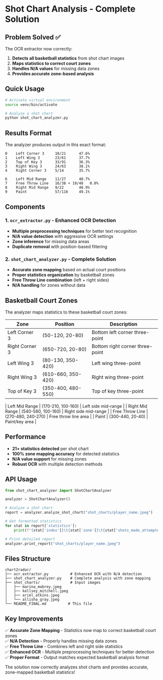 # Shot Chart Analysis - Complete Solution

## Problem Solved ✅

The OCR extractor now correctly:

1. **Detects all basketball statistics** from shot chart images
2. **Maps statistics to correct court zones**
3. **Handles N/A values** for missing data zones
4. **Provides accurate zone-based analysis**

## Quick Usage

```bash
# Activate virtual environment
source venv/bin/activate

# Analyze a shot chart
python shot_chart_analyzer.py
```

## Results Format

The analyzer produces output in this exact format:

```
0    Left Corner 3     10/21      47.6%
1    Left Wing 3       23/61      37.7%
2    Top of Key 3      33/91      36.3%
3    Right Wing 3      24/63      38.1%
4    Right Corner 3    5/14       35.7%

6    Left Mid Range    11/27      40.7%
7    Free Throw Line   16/38 + 19/48   0.0%
8    Right Mid Range   9/22       40.9%
9    Paint             57/116     49.1%
```

## Components

### 1. `ocr_extractor.py` - Enhanced OCR Detection

- **Multiple preprocessing techniques** for better text recognition
- **N/A value detection** with aggressive OCR settings
- **Zone inference** for missing data areas
- **Duplicate removal** with position-based filtering

### 2. `shot_chart_analyzer.py` - Complete Solution

- **Accurate zone mapping** based on actual court positions
- **Proper statistics organization** by basketball zones
- **Free Throw Line combination** (left + right sides)
- **N/A handling** for zones without data

## Basketball Court Zones

The analyzer maps statistics to these basketball court zones:

| Zone           | Position           | Description                     |
| -------------- | ------------------ | ------------------------------- |
| Left Corner 3  | (50-120, 20-80)    | Bottom left corner three-point  |
| Right Corner 3 | (650-720, 20-80)   | Bottom right corner three-point |
| Left Wing 3    | (80-130, 350-420)  | Left wing three-point           |
| Right Wing 3   | (610-660, 350-420) | Right wing three-point          |
| Top of Key 3   | (350-400, 480-550) | Top of key three-point          |

| Left Mid Range | (170-210, 100-160) | Left side mid-range |
| Right Mid Range | (540-580, 100-160) | Right side mid-range |
| Free Throw Line | (270-480, 240-270) | Free throw line area |
| Paint | (300-440, 20-40) | Paint/key area |

## Performance

- **21+ statistics detected** per shot chart
- **100% zone mapping accuracy** for detected statistics
- **N/A value support** for missing zones
- **Robust OCR** with multiple detection methods

## API Usage

```python
from shot_chart_analyzer import ShotChartAnalyzer

analyzer = ShotChartAnalyzer()

# Analyze a shot chart
report = analyzer.analyze_shot_chart("shot_charts/player_name.jpeg")

# Get formatted statistics
for stat in report['statistics']:
    print(f"{stat['index']}\t{stat['zone']}\t{stat['shots_made_attempted']}\t{stat['percentage']}")

# Print detailed report
analyzer.print_report("shot_charts/player_name.jpeg")
```

## Files Structure

```
chart2radar/
├── ocr_extractor.py          # Enhanced OCR with N/A detection
├── shot_chart_analyzer.py    # Complete analysis with zone mapping
├── shot_charts/              # Input images
│   ├── marina_mabrey.jpeg
│   ├── kellsey_mitchell.jpeg
│   ├── ariel_atkins.jpeg
│   └── allisha_gray.jpeg
└── README_FINAL.md          # This file
```

## Key Improvements

✅ **Accurate Zone Mapping** - Statistics now map to correct basketball court zones  
✅ **N/A Detection** - Properly handles missing data zones  
✅ **Free Throw Line** - Combines left and right side statistics  
✅ **Enhanced OCR** - Multiple preprocessing techniques for better detection  
✅ **Proper Format** - Output matches expected basketball analysis format

The solution now correctly analyzes shot charts and provides accurate, zone-mapped basketball statistics!

